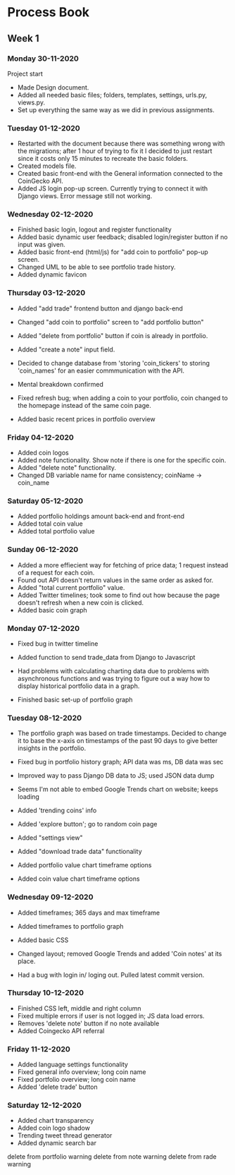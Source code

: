 # Process Book
## Week 1
### Monday 30-11-2020
Project start
- Made Design document.
- Added all needed basic files; folders, templates, settings, urls.py, views.py.
- Set up everything the same way as we did in previous assignments.

### Tuesday 01-12-2020
- Restarted with the document because there was something wrong with the migrations; after 1 hour of trying to fix it I decided to just restart since it costs only 15 minutes to recreate the basic folders.
- Created models file.
- Created basic front-end with the General information connected to the CoinGecko API. 
- Added JS login pop-up screen. Currently trying to connect it with Django views. Error message still not working. 

### Wednesday 02-12-2020
- Finished basic login, logout and register functionality
- Added basic dynamic user feedback; disabled login/register button if no input was given.
- Added basic front-end (html/js) for "add coin to portfolio" pop-up screen.
- Changed UML to be able to see portfolio trade history.
- Added dynamic favicon

### Thursday 03-12-2020
- Added "add trade" frontend button and django back-end
- Changed "add coin to portfolio" screen to "add portfolio button"
- Added "delete from portfolio" button if coin is already in portfolio. 
- Added "create a note" input field.

- Decided to change database from 'storing 'coin_tickers' to storing 'coin_names' for an easier commmunication with the API.
- Mental breakdown confirmed
- Fixed refresh bug; when adding a coin to your portfolio, coin changed to the homepage instead of the same coin page.
- Added basic recent prices in portfolio overview

### Friday 04-12-2020
- Added coin logos
- Added note functionality. Show note if there is one for the specific coin.
- Added "delete note" functionality.
- Changed DB variable name for name consistency; coinName -> coin_name

### Saturday 05-12-2020
- Added portfolio holdings amount back-end and front-end
- Added total coin value
- Added total portfolio value

### Sunday 06-12-2020
- Added a more effiecient way for fetching of price data; 1 request instead of a request for each coin.
- Found out API doesn't return values in the same order as asked for.
- Added "total current portfolio" value.
- Added Twitter timelines; took some to find out how because the page doesn't refresh when a new coin is clicked.
- Added basic coin graph

### Monday 07-12-2020
- Fixed bug in twitter timeline
- Added function to send trade_data from Django to Javascript

- Had problems with calculating charting data due to problems with asynchronous functions and was trying to figure out a way how to display historical portfolio data in a graph.
- Finished basic set-up of portfolio graph

### Tuesday 08-12-2020
- The portfolio graph was based on trade timestamps. Decided to change it to base the x-axis on timestamps of the past 90 days to give better insights in the portfolio.
- Fixed bug in portfolio history graph; API data was ms, DB data was sec
- Improved way to pass Django DB data to JS; used JSON data dump 

- Seems I'm not able to embed Google Trends chart on website; keeps loading

- Added 'trending coins' info
- Added 'explore button'; go to random coin page
- Added "settings view"
- Added "download trade data" functionality
- Added portfolio value chart timeframe options
- Added coin value chart timeframe options

### Wednesday 09-12-2020
- Added timeframes; 365 days and max timeframe
- Added timeframes to portfolio graph
- Added basic CSS
- Changed layout; removed Google Trends and added 'Coin notes' at its place.

- Had a bug with login in/ loging out. Pulled latest commit version.

### Thursday 10-12-2020
- Finished CSS left, middle and right column
- Fixed multiple errors if user is not logged in; JS data load errors.
- Removes 'delete note' button if no note available 
- Added Coingecko API referral

### Friday 11-12-2020
- Added language settings functionality
- Fixed general info overview; long coin name
- Fixed portfolio overview; long coin name
- Added 'delete trade' button

### Saturday 12-12-2020
- Added chart transparency
- Added coin logo shadow
- Trending tweet thread generator
- Added dynamic search bar

delete from portfolio warning
delete from note warning
delete from rade warning

